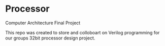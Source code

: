 # Processor
Computer Architecture Final Project

This repo was created to store and colloboart on Verilog programming for our groups 32bit processor design project.
